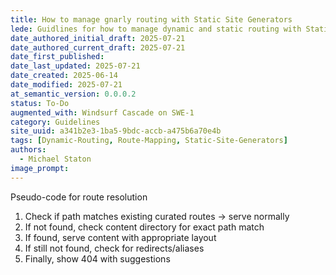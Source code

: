 ```yaml
---
title: How to manage gnarly routing with Static Site Generators
lede: Guidlines for how to manage dynamic and static routing with Static Site Generators
date_authored_initial_draft: 2025-07-21
date_authored_current_draft: 2025-07-21
date_first_published: 
date_last_updated: 2025-07-21
date_created: 2025-06-14
date_modified: 2025-07-21
at_semantic_version: 0.0.0.2
status: To-Do
augmented_with: Windsurf Cascade on SWE-1
category: Guidelines
site_uuid: a341b2e3-1ba5-9bdc-accb-a475b6a70e4b
tags: [Dynamic-Routing, Route-Mapping, Static-Site-Generators]
authors:
  - Michael Staton
image_prompt:
---
```


Pseudo-code for route resolution  
1. Check if path matches existing curated routes → serve normally  
2. If not found, check content directory for exact path match  
3. If found, serve content with appropriate layout  
4. If still not found, check for redirects/aliases  
5. Finally, show 404 with suggestions